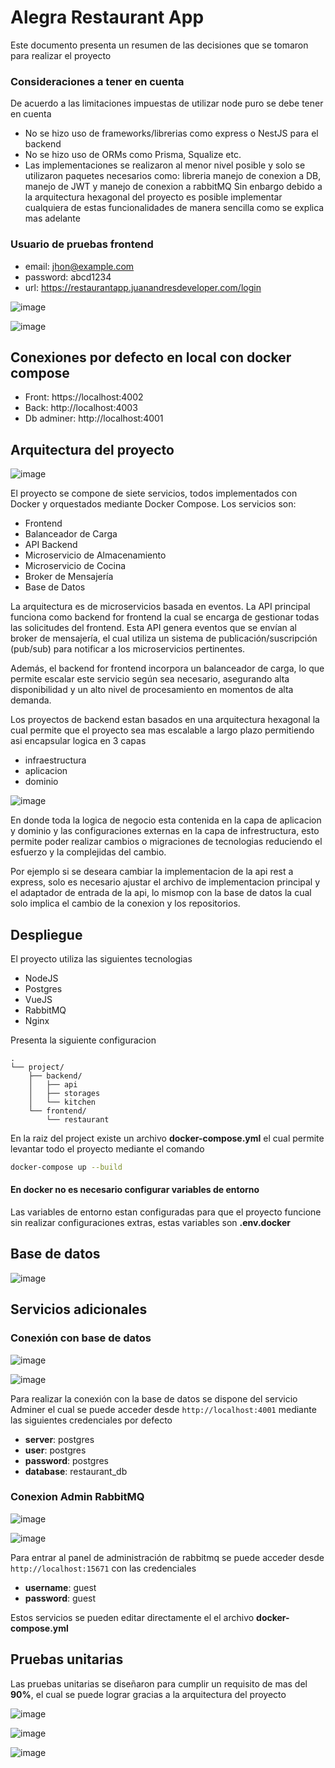 # Alegra Restaurant App

Este documento presenta un resumen de las decisiones que se tomaron para realizar el
proyecto
### Consideraciones a tener en cuenta
De acuerdo a las limitaciones impuestas de utilizar node puro se debe tener en cuenta
* No se hizo uso de frameworks/librerias como express o NestJS para el backend
* No se hizo uso de ORMs como Prisma, Squalize etc.
* Las implementaciones se realizaron al menor nivel posible y solo se utilizaron
paquetes necesarios como: libreria manejo de conexion a DB, manejo de JWT y
manejo de conexion a rabbitMQ
Sin enbargo debido a la arquitectura hexagonal del proyecto es posible implementar
cualquiera de estas funcionalidades de manera sencilla como se explica mas adelante

### Usuario de pruebas frontend
* email: jhon@example.com
* password: abcd1234
* url: https://restaurantapp.juanandresdeveloper.com/login

![image](https://github.com/user-attachments/assets/02098252-1f80-48e4-ae66-f6ba9b677861)

![image](https://github.com/user-attachments/assets/adad6d45-a209-4e9e-9608-3e33859c6f0d)

## Conexiones por defecto en local con docker compose

* Front: https://localhost:4002
* Back: http://localhost:4003
* Db adminer: http://localhost:4001

## Arquitectura del proyecto

![image](https://github.com/user-attachments/assets/adad721d-3c16-4169-aff4-cbcf82bbb313)

El proyecto se compone de siete servicios, todos implementados con Docker y orquestados mediante Docker Compose. Los servicios son:

* Frontend
* Balanceador de Carga
* API Backend
* Microservicio de Almacenamiento
* Microservicio de Cocina
* Broker de Mensajería
* Base de Datos

La arquitectura es de microservicios basada en eventos. La API principal funciona como backend for frontend la cual se encarga de gestionar todas las solicitudes del frontend. Esta API genera eventos que se envían al broker de mensajería, el cual utiliza un sistema de publicación/suscripción (pub/sub) para notificar a los microservicios pertinentes.

Además, el backend for frontend incorpora un balanceador de carga, lo que permite escalar este servicio según sea necesario, asegurando alta disponibilidad y un alto nivel de procesamiento en momentos de alta demanda.

Los proyectos de backend estan basados en una arquitectura hexagonal la cual permite que el proyecto sea mas escalable a largo plazo permitiendo asi encapsular logica en 3 capas

* infraestructura
* aplicacion
* dominio

![image](https://github.com/user-attachments/assets/f3646cac-f30b-4707-913b-6c963097aa83)

En donde toda la logica de negocio esta contenida en la capa de aplicacion y dominio y las configuraciones externas en la capa de infrestructura, esto permite poder realizar cambios o migraciones de tecnologias reduciendo el esfuerzo y la complejidas del cambio.

Por ejemplo si se deseara cambiar la implementacion de la api rest a express, solo es necesario ajustar el archivo de implementacion principal y el adaptador de entrada de la api, lo mismop con la base de datos la cual solo implica el cambio de la conexion y los repositorios.

## Despliegue
El proyecto utiliza las siguientes tecnologias
* NodeJS
* Postgres
* VueJS
* RabbitMQ
* Nginx

Presenta la siguiente configuracion
```
.
└── project/
    ├── backend/
    │   ├── api
    │   ├── storages
    │   └── kitchen
    └── frontend/
        └── restaurant
```
En la raiz del project existe un archivo **docker-compose.yml** el cual permite levantar todo el proyecto mediante el comando
```bash
docker-compose up --build
```

#### En docker no es necesario configurar variables de entorno
Las variables de entorno estan configuradas para que el proyecto funcione sin realizar configuraciones extras, estas variables son **.env.docker**

## Base de datos

![image](https://github.com/user-attachments/assets/516e846b-9385-481f-a874-609df0e3cb7a)

## Servicios adicionales

### Conexión con base de datos

![image](https://github.com/user-attachments/assets/be2c179b-ffdf-4f05-9e28-8a5e19d51696)

![image](https://github.com/user-attachments/assets/6c84bf97-acac-459b-a576-4826e7f32973)

Para realizar la conexión con la base de datos se dispone del servicio Adminer el cual se puede acceder desde `http://localhost:4001` mediante las siguientes credenciales por defecto

* **server**: postgres
* **user**: postgres
* **password**: postgres
* **database**: restaurant_db


### Conexion Admin RabbitMQ

![image](https://github.com/user-attachments/assets/c0d35793-528e-4044-8df1-220913d2ffc4)

![image](https://github.com/user-attachments/assets/d81145b8-475c-4c1e-afe1-6ac836198a7c)

Para entrar al panel de administración de rabbitmq se puede acceder desde `http://localhost:15671` con las credenciales

* **username**: guest
* **password**: guest


Estos servicios se pueden editar directamente el el archivo **docker-compose.yml**

## Pruebas unitarias

Las pruebas unitarias se diseñaron para cumplir un requisito de mas del **90%**, el cual se puede lograr gracias a la arquitectura del proyecto

![image](https://github.com/user-attachments/assets/b60c109d-50a6-44e1-aa2f-55488563dc58)

![image](https://github.com/user-attachments/assets/f639b9e8-2229-46c2-8547-0cc4149f1fa2)

![image](https://github.com/user-attachments/assets/6056515c-6069-48e0-ab01-6f65277ef0e4)
